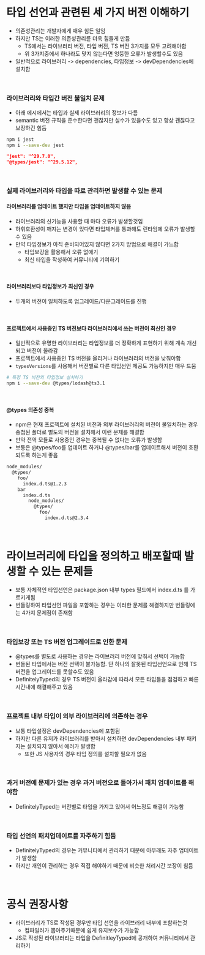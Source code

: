 # 타입 선언과 관련된 세 가지 버전 이해하기

- 의존성관리는 개발자에게 매우 힘든 일임
- 하지만 TS는 이러한 의존성관리륻 더욱 힘들게 만듬
  - TS에서는 라이브러리 버전, 타입 버전, TS 버전 3가지를 모두 고려해야함
  - 위 3가지중에서 하나라도 맞지 않는다면 엉뚱한 오류가 발생할수도 있음
- 일반적으로 라이브러리 -> dependencies, 타입정보 -> devDependencies에 설치함

<br/>

### 라이브러리와 타입간 버전 불일치 문제

- 아래 에시에서는 타입과 실제 라이브러리의 정보가 다름
- semantic 버전 규칙을 준수한다면 괜찮지만 실수가 있을수도 있고 항상 괜찮다고 보장하긴 힘듬

```bash
npm i jest
npm i --save-dev jest
```

```json
"jest": "^29.7.0",
"@types/jest": "^29.5.12",
```

<br/>

### 실제 라이브러리와 타입을 따로 관리하면 발생할 수 있는 문제

#### 라이브러리를 업데이트 했지만 타입을 업데이트하지 않음

- 라이브러리의 신기능을 사용할 때 마다 오류가 발생할것임
- 하휘호환성이 깨지는 변경이 있다면 타입체커를 통과해도 런타임에 오류가 발생할 수 있음
- 만약 타입정보가 아직 준비되어있지 않다면 2가지 방법으로 해결이 가느함
  - 타입보강을 활용해서 오류 없애기
  - 최신 타입을 작성하여 커뮤니티에 기여하기

<br/>

#### 라이브러리보다 타입정보가 최신인 경우

- 두개의 버전이 일치하도록 업그레이드/다운그레이드를 진행

<br/>

#### 프로젝트에서 사용중인 TS 버전보다 라이브러리에서 쓰는 버전이 최신인 경우

- 일반적으로 유명한 라이브러리는 타입정보를 더 정확하게 표현하기 위해 계속 개선되고 버전이 올라감
- 프로젝트에서 사용중인 TS 버전을 올리거나 라이브러리의 버전을 낮춰야함
- `typesVersions`를 사용해서 버전별로 다른 타입선언 제공도 가능하지만 매우 드뭄

```bash
# 특정 TS 버전의 타입정보 설치하기
npm i --save-dev @types/lodash@ts3.1
```

<br/>

#### @types 의존성 중복

- npm은 현재 프로젝트에 설치된 버전과 외부 라이브러리의 버전이 불일치하는 경우 중첩된 폴더로 별도의 버전을 설치해서 이런 문제를 해결함
- 만약 전역 모듈로 사용중인 경우는 중복될 수 없다는 오류가 발생함
- 보통은 @types/foo를 업데이트 하거나 @types/bar를 업데이트해서 버전이 호환되도록 하는게 좋음

```bash
node_modules/
  @types/
    foo/
      index.d.ts@1.2.3
    bar
      index.d.ts
        node_modules/
          @types/
            foo/
              index.d.ts@2.3.4
```

<br/>

# 라이브러리에 타입을 정의하고 배포할때 발생할 수 있는 문제들

- 보통 자체적인 타입선언은 package.json 내부 types 필드에서 index.d.ts 를 가르키게됨
- 번들링하여 타입선언 파일을 포함하는 경우는 이러한 문제를 해결하지만 번들링에는 4가지 문제점이 존재함

<br/>

### 타입보강 또는 TS 버전 업그레이드로 인한 문제

- @types를 별도로 사용하는 경우는 라이브러리 버전에 맞춰서 선택이 가능함
- 번들된 타입에서는 버전 선택이 불가능함. 단 하나의 잘못된 타입선언으로 인해 TS 버전을 업그레이드를 못할수도 있음
- DefinitelyTyped의 경우 TS 버전이 올라감에 따라서 모든 타입들을 점검하고 빠른시간내에 해결해주고 있음

<br/>

### 프로젝트 내부 타입이 외부 라이브러리에 의존하는 경우

- 보통 타입설정은 devDependencies에 포함됨
- 하지만 다른 유저가 라이브러리를 받아서 설치하면 devDependencies 내부 패키지는 설치되지 않아서 에러가 발생함
  - 또한 JS 사용자의 경우 타입 정의를 설치할 필요가 없음

<br/>

### 과거 버전에 문제가 있는 경우 과거 버전으로 돌아가서 패치 업데이트를 해야함

- DefinitelyTyped는 버전별로 타입을 가지고 있어서 어느정도 해결이 가능함

<br/>

### 타입 선언의 패치업데이트를 자주하기 힘듬

- DefinitelyTyped의 경우는 커뮤니티에서 관리하기 때문에 아무래도 자주 업데이트가 발생함
- 하지만 개인이 관리하는 경우 직접 해야하기 때문에 비슷한 처리시간 보장이 힘듬

<br/>

# 공식 권장사항

- 라이브러리가 TS로 작성된 경우만 타입 선언을 라이브러리 내부에 포함하는것
  - 컴파일러가 뽑아주기때문에 쉽게 유지보수가 가능함
- JS로 작성된 라이브러리는 타입을 DefinitleyTyped에 공개하여 커뮤니티에서 관리하기
